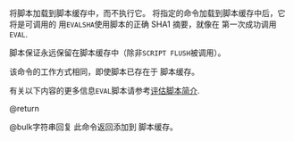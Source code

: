 将脚本加载到脚本缓存中，而不执行它。
将指定的命令加载到脚本缓存中后，它将是可调用的
用`EVALSHA`使用脚本的正确 SHA1 摘要，就像在
第一次成功调用`EVAL`.

脚本保证永远保留在脚本缓存中（除非`SCRIPT
FLUSH`被调用）。

该命令的工作方式相同，即使脚本已存在于
脚本缓存。

有关以下内容的更多信息`EVAL`脚本请参考[评估脚本简介](/topics/eval-intro).

@return

@bulk字符串回复 此命令返回添加到
脚本缓存。
